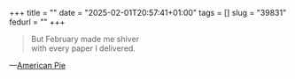 +++
title = ""
date = "2025-02-01T20:57:41+01:00"
tags = []
slug = "39831"
fedurl = ""
+++

> But February made me shiver  
> with every paper I delivered.

—[American Pie](https://en.wikipedia.org/wiki/American_Pie_%28song%29)
